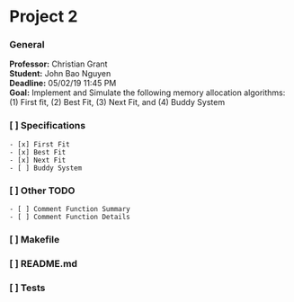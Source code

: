 # Project 2
### General

**Professor:** Christian Grant  
**Student:** John Bao Nguyen  
**Deadline:** 05/02/19 11:45 PM  
**Goal:** Implement and Simulate the following memory allocation algorithms: (1) First fit, (2) Best Fit, (3) Next Fit, and (4) Buddy System   


### [ ] Specifications

    - [x] First Fit
    - [x] Best Fit
    - [x] Next Fit
    - [ ] Buddy System


### [ ] Other TODO
    - [ ] Comment Function Summary
    - [ ] Comment Function Details

### [ ] Makefile


### [ ] README.md

### [ ] Tests



